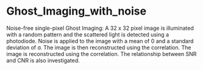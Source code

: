 # Ghost_Imaging_with_noise
Noise-free single-pixel Ghost Imaging: A 32 x 32 pixel image is illuminated with a random pattern and the scattered light is detected using a photodiode. Noise is applied to the image with a mean of 0 and a standard deviation of σ. The image is then reconstructed using the correlation. The image is reconstructed using the correlation.
The relationship between SNR and CNR is also investigated.